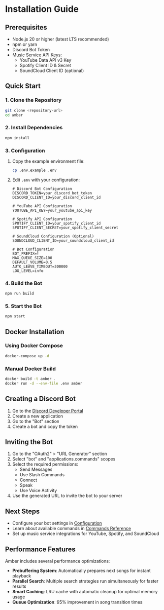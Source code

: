 # Installation Guide

## Prerequisites

- Node.js 20 or higher (latest LTS recommended)
- npm or yarn
- Discord Bot Token
- Music Service API Keys:
  - YouTube Data API v3 Key
  - Spotify Client ID & Secret
  - SoundCloud Client ID (optional)

## Quick Start

### 1. Clone the Repository

```bash
git clone <repository-url>
cd amber
```

### 2. Install Dependencies

```bash
npm install
```

### 3. Configuration

1. Copy the example environment file:
   ```bash
   cp .env.example .env
   ```

2. Edit `.env` with your configuration:
   ```env
   # Discord Bot Configuration
   DISCORD_TOKEN=your_discord_bot_token
   DISCORD_CLIENT_ID=your_discord_client_id
   
   # YouTube API Configuration
   YOUTUBE_API_KEY=your_youtube_api_key
   
   # Spotify API Configuration
   SPOTIFY_CLIENT_ID=your_spotify_client_id
   SPOTIFY_CLIENT_SECRET=your_spotify_client_secret
   
   # SoundCloud Configuration (Optional)
   SOUNDCLOUD_CLIENT_ID=your_soundcloud_client_id
   
   # Bot Configuration
   BOT_PREFIX=!
   MAX_QUEUE_SIZE=100
   DEFAULT_VOLUME=0.5
   AUTO_LEAVE_TIMEOUT=300000
   LOG_LEVEL=info
   ```

### 4. Build the Bot

```bash
npm run build
```

### 5. Start the Bot

```bash
npm start
```

## Docker Installation

### Using Docker Compose

```bash
docker-compose up -d
```

### Manual Docker Build

```bash
docker build -t amber .
docker run -d --env-file .env amber
```

## Creating a Discord Bot

1. Go to the [Discord Developer Portal](https://discord.com/developers/applications)
2. Create a new application
3. Go to the "Bot" section
4. Create a bot and copy the token

## Inviting the Bot

1. Go to the "OAuth2" > "URL Generator" section
2. Select "bot" and "applications.commands" scopes
3. Select the required permissions:
   - Send Messages
   - Use Slash Commands
   - Connect
   - Speak
   - Use Voice Activity
4. Use the generated URL to invite the bot to your server

## Next Steps

- Configure your bot settings in [Configuration](Configuration)
- Learn about available commands in [Commands Reference](../Using%20AMBER/Commands)
- Set up music service integrations for YouTube, Spotify, and SoundCloud

## Performance Features

Amber includes several performance optimizations:

- **Prebuffering System**: Automatically prepares next songs for instant playback
- **Parallel Search**: Multiple search strategies run simultaneously for faster results
- **Smart Caching**: LRU cache with automatic cleanup for optimal memory usage
- **Queue Optimization**: 95% improvement in song transition times